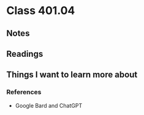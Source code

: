 # Class 401.04

## Notes

## Readings

## Things I want to learn more about

### References
- Google Bard and ChatGPT
